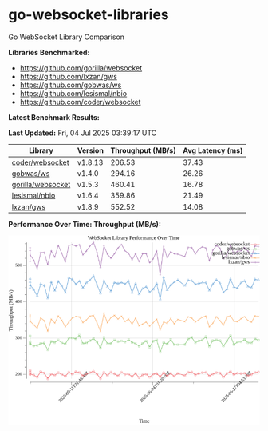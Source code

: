 # go-websocket-libraries

Go WebSocket Library Comparison

**Libraries Benchmarked:**

- https://github.com/gorilla/websocket
- https://github.com/lxzan/gws
- https://github.com/gobwas/ws
- https://github.com/lesismal/nbio
- https://github.com/coder/websocket

**Latest Benchmark Results:**

<!-- BENCHMARK_TABLE_START -->
**Last Updated:** Fri, 04 Jul 2025 03:39:17 UTC

| Library                                         | Version         | Throughput (MB/s) | Avg Latency (ms) |
| ----------------------------------------------- | --------------- | ----------------- | ---------------- |
| [coder/websocket](https://github.com/coder/websocket) | v1.8.13 | 206.53 | 37.43 |
| [gobwas/ws](https://github.com/gobwas/ws) | v1.4.0 | 294.16 | 26.26 |
| [gorilla/websocket](https://github.com/gorilla/websocket) | v1.5.3 | 460.41 | 16.78 |
| [lesismal/nbio](https://github.com/lesismal/nbio) | v1.6.4 | 359.86 | 21.49 |
| [lxzan/gws](https://github.com/lxzan/gws) | v1.8.9 | 552.52 | 14.08 |
<!-- BENCHMARK_TABLE_END -->

**Performance Over Time: Throughput (MB/s):**

![Benchmark Performance Graph](benchmark_performance.png)